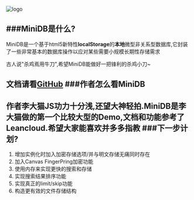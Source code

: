 ![logo](http://7u2nd7.com1.z0.glb.clouddn.com/Untitled.png)

###MiniDB是什么?
----
MiniDB是一个基于html5新特性**localStorage**的**本地**微型非关系型数据库,它封装了一些非常基本的数据库操作以应对某些需要小规模长期性存储需求

古人说"杀鸡焉用牛刀",希望MiniDB能做好一把锋利的杀鸡小刀~

文档请看[GitHub](https://github.com/david500834/Mini-DB/wiki)
###作者怎么看MiniDB
----
作者李大猫JS功力十分浅,还望大神轻拍.MiniDB是李大猫做的第一个比较大型的Demo,文档和功能参考了Leancloud.希望大家能喜欢并多多指教
###下一步计划?
----
1. 增加实例化时加入加密存储选项/并与明文存储无痛同时存在
2. 加入Canvas FingerPring加密功能
3. 使用内存来实现更快的搜索和存储
4. 实现搜索结果排序功能
5. 实现真正的limit/skip功能
6. 构造更有效的文件存储结构
